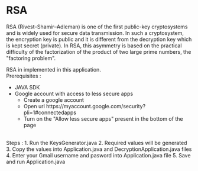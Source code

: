# RSA
RSA (Rivest–Shamir–Adleman) is one of the first public-key cryptosystems and is widely used for secure data transmission. In such a cryptosystem, the encryption key is public and it is different from the decryption key which is kept secret (private). In RSA, this asymmetry is based on the practical difficulty of the factorization of the product of two large prime numbers, the "factoring problem".

RSA in implemented in this application.
<br>Prerequisites : 
<ul>
  <li>JAVA SDK</li>
  <li>Google account with access to less secure apps
    <ul>
      <li>Create a google account</li>
      <li>Open url https://myaccount.google.com/security?pli=1#connectedapps</li>
      <li>Turn on the "Allow less secure apps" present in the bottom of the page</li>
    </ul>
  </li>
</ul>
<br>
Steps :
1. Run the KeysGenerator.java 
2. Required values will be generated
3. Copy the values into Application.java and DecryptionApplication.java files
4. Enter your Gmail username and pasword into Application.java file
5. Save and run Application.java
